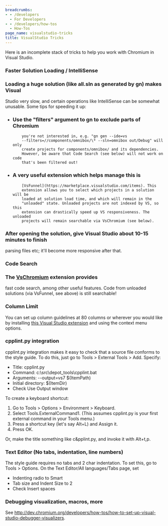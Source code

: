 ```yaml
---
breadcrumbs:
- - /developers
  - For Developers
- - /developers/how-tos
  - How-Tos
page_name: visualstudio-tricks
title: VisualStudio Tricks
---
```


Here is an incomplete stack of tricks to help you work with Chromium in Visual
Studio.

### **Faster Solution Loading / IntelliSense**

### Loading a huge solution (like all.sln as generated by gn) makes Visual
Studio very slow, and certain operations like IntelliSense can be somewhat
unusable. Some tips for speeding it up:

*   ### Use the "filters" argument to gn to exclude parts of Chromium
            you're not interested in, e.g. "gn gen --ide=vs
            --filters=//components/omnibox/\* --sln=omnibox out/Debug" will only
            create projects for components/omnibox/ and its dependencies.
            However, be aware that Code Search (see below) will not work on code
            that's been filtered out!
*   ### A very useful extension which helps manage this is
            [VsFunnel](https://marketplace.visualstudio.com/items). This
            extension allows you to select which projects in a solution will be
            loaded at solution load time, and which will remain in the
            "unloaded" state. Unloaded projects are not indexed by VS, so this
            extension can drastically speed up VS responsiveness. The unloaded
            projects will remain searchable via VsChromium (see below).

### After opening the solution, give Visual Studio about 10-15 minutes to finish
parsing files etc; it'll become more responsive after that.

### Code Search

### The [VsChromium](http://chromium.github.io/vs-chromium/) extension provides
fast code search, among other useful features. Code from unloaded solutions (via
VsFunnel, see above) is still searchable!

### Column Limit

You can set up column guidelines at 80 columns or wherever you would like by
installing [this Visual Studio
extension](https://visualstudiogallery.msdn.microsoft.com/da227a0b-0e31-4a11-8f6b-3a149cf2e459)
and using the context menu options.

### cpplint.py integration

cpplint.py integration makes it easy to check that a source file conforms to the
style guide. To do this, just go to Tools &gt; External Tools &gt; Add. Specify:

*   Title: cpplint.py
*   Command: c:\\src\\depot_tools\\cpplint.bat
*   Arguments: --output=vs7 $(ItemPath)
*   Initial directory: $(ItemDir)
*   Check Use Output window

To create a keyboard shortcut:

1.  Go to Tools &gt; Options &gt; Environment &gt; Keyboard.
2.  Select Tools.ExternalCommand1. (This assumes cpplint.py is your
            first external command in your Tools menu.)
3.  Press a shortcut key (let's say Alt+L) and Assign it.
4.  Press OK.

Or, make the title something like c&pplint.py, and invoke it with Alt+t,p.

### Text Editor (No tabs, indentation, line numbers)

The style guide requires no tabs and 2 char indentation. To set this, go to
Tools &gt; Options. On the Text Editor/All languages/Tabs page, set

*   Indenting radio to Smart
*   Tab size and Indent Size to 2
*   Check Insert spaces

### Debugging visualization, macros, more

See
<http://dev.chromium.org/developers/how-tos/how-to-set-up-visual-studio-debugger-visualizers>.